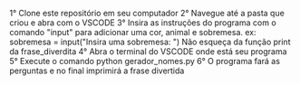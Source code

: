 1° Clone este repositório em seu computador
2° Navegue até a pasta que criou e abra com o VSCODE
3° Insira as instruções do programa com o comando "input" para adicionar uma cor, animal e sobremesa.
    ex: sobremesa = input("Insira uma sobremesa: ")
    Não esqueça da função print da frase_diverdita
4° Abra o terminal do VSCODE onde está seu programa 
5° Execute o comando python gerador_nomes.py
6° O programa fará as perguntas e no final imprimirá a frase divertida 